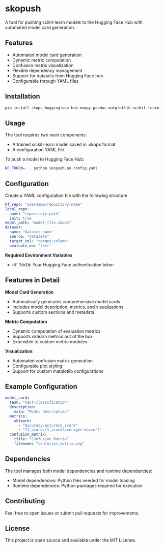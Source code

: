# skopush

A tool for pushing scikit-learn models to the Hugging Face Hub with automated model card generation.

## Features

- Automated model card generation
- Dynamic metric computation
- Confusion matrix visualization
- Flexible dependency management
- Support for datasets from Hugging Face hub
- Configurable through YAML files

## Installation

```bash
pip install skops huggingface-hub numpy pandas matplotlib scikit-learn pyyaml
```

## Usage

The tool requires two main components:
- A trained scikit-learn model saved in .skops format
- A configuration YAML file

To push a model to Hugging Face Hub:

```bash
HF_TOKEN=... python skopush.py config.yaml
```

## Configuration

Create a YAML configuration file with the following structure:

```yaml
hf_repo: "username/repository-name"
local_repo:
  name: "repository-path"
  init: true
model_path: "model-file.skops"
dataset:
  name: "dataset-name"
  source: "datasets"
  target_col: "target-column"
  evaluate_on: "test"
```

**Required Environment Variables**
- `HF_TOKEN`: Your Hugging Face authentication token

## Features in Detail

**Model Card Generation**
- Automatically generates comprehensive model cards
- Includes model description, metrics, and visualizations
- Supports custom sections and metadata

**Metric Computation**
- Dynamic computation of evaluation metrics
- Supports sklearn metrics out of the box
- Extensible to custom metric modules

**Visualization**
- Automated confusion matrix generation
- Configurable plot styling
- Support for custom matplotlib configurations

## Example Configuration

```yaml
model_card:
  task: "text-classification"
  description:
    main: "Model description"
  metrics:
    sklearn:
      - "accuracy:accuracy_score"
      - "f1_score:f1_score(average='macro')"
  confusion_matrix:
    title: "Confusion Matrix"
    filename: "confusion_matrix.png"
```

## Dependencies

The tool manages both model dependencies and runtime dependencies:
- Model dependencies: Python files needed for model loading
- Runtime dependencies: Python packages required for execution

## Contributing

Feel free to open issues or submit pull requests for improvements.

## License

This project is open source and available under the MIT License.
